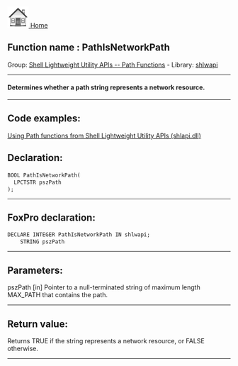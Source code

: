 [<img src="../../images/home.png"> Home ](https://github.com/VFPX/Win32API)  

## Function name : PathIsNetworkPath
Group: [Shell Lightweight Utility APIs -- Path Functions](../../functions_group.md#Shell_Lightweight_Utility_APIs_--_Path_Functions)  -  Library: [shlwapi](../../../libraries.md#shlwapi)  
***  


#### Determines whether a path string represents a network resource.
***  


## Code examples:
[Using Path functions from Shell Lightweight Utility APIs (shlapi.dll)](../../samples/sample_178.md)  

## Declaration:
```foxpro  
BOOL PathIsNetworkPath(
  LPCTSTR pszPath
);  
```  
***  


## FoxPro declaration:
```foxpro  
DECLARE INTEGER PathIsNetworkPath IN shlwapi;
	STRING pszPath  
```  
***  


## Parameters:
pszPath 
[in] Pointer to a null-terminated string of maximum length MAX_PATH that contains the path.   
***  


## Return value:
Returns TRUE if the string represents a network resource, or FALSE otherwise.  
***  

